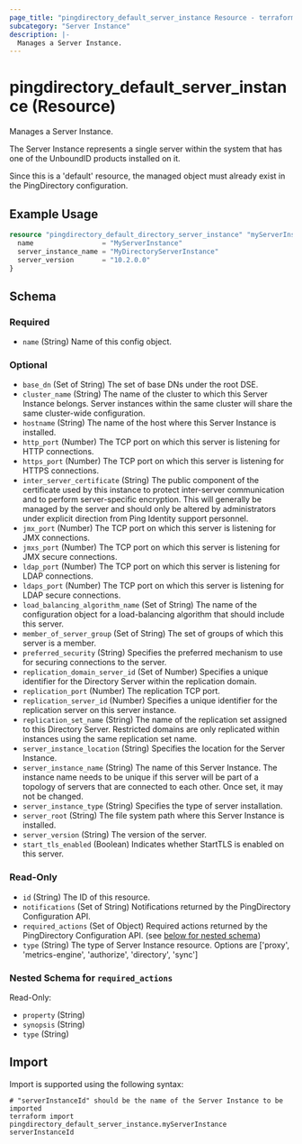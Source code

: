 ```yaml
---
page_title: "pingdirectory_default_server_instance Resource - terraform-provider-pingdirectory"
subcategory: "Server Instance"
description: |-
  Manages a Server Instance.
---
```


# pingdirectory_default_server_instance (Resource)

Manages a Server Instance.

The Server Instance represents a single server within the system that has one of the UnboundID products installed on it.

Since this is a 'default' resource, the managed object must already exist in the PingDirectory configuration.

## Example Usage

```terraform
resource "pingdirectory_default_directory_server_instance" "myServerInstance" {
  name                 = "MyServerInstance"
  server_instance_name = "MyDirectoryServerInstance"
  server_version       = "10.2.0.0"
}
```

<!-- schema generated by tfplugindocs -->
## Schema

### Required

- `name` (String) Name of this config object.

### Optional

- `base_dn` (Set of String) The set of base DNs under the root DSE.
- `cluster_name` (String) The name of the cluster to which this Server Instance belongs. Server instances within the same cluster will share the same cluster-wide configuration.
- `hostname` (String) The name of the host where this Server Instance is installed.
- `http_port` (Number) The TCP port on which this server is listening for HTTP connections.
- `https_port` (Number) The TCP port on which this server is listening for HTTPS connections.
- `inter_server_certificate` (String) The public component of the certificate used by this instance to protect inter-server communication and to perform server-specific encryption. This will generally be managed by the server and should only be altered by administrators under explicit direction from Ping Identity support personnel.
- `jmx_port` (Number) The TCP port on which this server is listening for JMX connections.
- `jmxs_port` (Number) The TCP port on which this server is listening for JMX secure connections.
- `ldap_port` (Number) The TCP port on which this server is listening for LDAP connections.
- `ldaps_port` (Number) The TCP port on which this server is listening for LDAP secure connections.
- `load_balancing_algorithm_name` (Set of String) The name of the configuration object for a load-balancing algorithm that should include this server.
- `member_of_server_group` (Set of String) The set of groups of which this server is a member.
- `preferred_security` (String) Specifies the preferred mechanism to use for securing connections to the server.
- `replication_domain_server_id` (Set of Number) Specifies a unique identifier for the Directory Server within the replication domain.
- `replication_port` (Number) The replication TCP port.
- `replication_server_id` (Number) Specifies a unique identifier for the replication server on this server instance.
- `replication_set_name` (String) The name of the replication set assigned to this Directory Server. Restricted domains are only replicated within instances using the same replication set name.
- `server_instance_location` (String) Specifies the location for the Server Instance.
- `server_instance_name` (String) The name of this Server Instance. The instance name needs to be unique if this server will be part of a topology of servers that are connected to each other. Once set, it may not be changed.
- `server_instance_type` (String) Specifies the type of server installation.
- `server_root` (String) The file system path where this Server Instance is installed.
- `server_version` (String) The version of the server.
- `start_tls_enabled` (Boolean) Indicates whether StartTLS is enabled on this server.

### Read-Only

- `id` (String) The ID of this resource.
- `notifications` (Set of String) Notifications returned by the PingDirectory Configuration API.
- `required_actions` (Set of Object) Required actions returned by the PingDirectory Configuration API. (see [below for nested schema](#nestedatt--required_actions))
- `type` (String) The type of Server Instance resource. Options are ['proxy', 'metrics-engine', 'authorize', 'directory', 'sync']

<a id="nestedatt--required_actions"></a>
### Nested Schema for `required_actions`

Read-Only:

- `property` (String)
- `synopsis` (String)
- `type` (String)

## Import

Import is supported using the following syntax:

```shell
# "serverInstanceId" should be the name of the Server Instance to be imported
terraform import pingdirectory_default_server_instance.myServerInstance serverInstanceId
```

